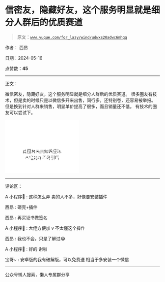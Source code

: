 # 信密友，隐藏好友，这个服务明显就是细分人群后的优质赛道

> 原文：[`www.yuque.com/for_lazy/wind/udwxs20adwc6mhqq`](https://www.yuque.com/for_lazy/wind/udwxs20adwc6mhqq)

作者： 西昂

日期：2024-05-16

点赞数：**45**

* * *

正文：

微信密友，隐藏好友，这个服务明显就是细分人群后的优质赛道。 很多圈友有技术，但是卖的时候只是以微信多开来出售，同行多，还特别卷，还容易被举报。
但是换到针对人群来销售，明显单价提高了很多，而且销量还不低。 有技术的圈友可以尝试下。

![](img/297265fbbe92d0236777d954a03ad7cf.png)

* * *

评论区：

A 小程序 : 这种怎么弄 卖的人不多，好像要安装插件

西昂 : 砸壳+插件

西昂 : 再买证书做签名

A 小程序 : 大佬方便加 v 不太懂这个操作

西昂 : 我也不会，只是了解过😂

A 小程序 : 好的 谢啦

宝哥~ : 安卓版的我有破解版，可以免费送 相当于多安装一个微信

* * *

公众号懒人搜索，懒人专属群分享